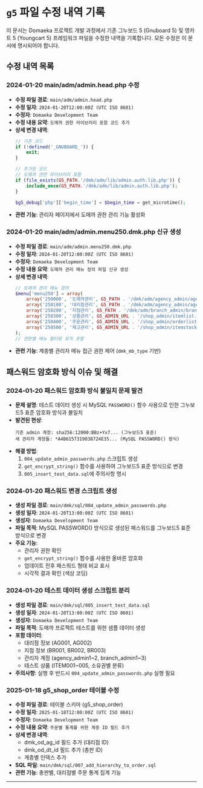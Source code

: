 # `g5` 파일 수정 내역 기록

이 문서는 Domaeka 프로젝트 개발 과정에서 기존 그누보드 5 (Gnuboard 5) 및 영카트 5 (Youngcart 5) 프레임워크 파일을 수정한 내역을 기록합니다. 모든 수정은 이 문서에 명시되어야 합니다.

## 수정 내역 목록

### 2024-01-20 main/adm/admin.head.php 수정
-   **수정 파일 경로**: `main/adm/admin.head.php`
-   **수정 일자**: `2024-01-20T12:00:00Z (UTC ISO 8601)`
-   **수정자**: `Domaeka Development Team`
-   **수정 내용 요약**: `도매까 권한 라이브러리 포함 코드 추가`
-   **상세 변경 내역**:
    ```php
    // 기존 코드
    if (!defined('_GNUBOARD_')) {
        exit;
    }
    
    // 추가된 코드
    // 도매까 권한 라이브러리 포함
    if (file_exists(G5_PATH.'/dmk/adm/lib/admin.auth.lib.php')) {
        include_once(G5_PATH.'/dmk/adm/lib/admin.auth.lib.php');
    }
    
    $g5_debug['php']['begin_time'] = $begin_time = get_microtime();
    ```
-   **관련 기능**: 관리자 페이지에서 도매까 권한 관리 기능 활성화

### 2024-01-20 main/adm/admin.menu250.dmk.php 신규 생성
-   **수정 파일 경로**: `main/adm/admin.menu250.dmk.php`
-   **수정 일자**: `2024-01-20T12:00:00Z (UTC ISO 8601)`
-   **수정자**: `Domaeka Development Team`
-   **수정 내용 요약**: `도매까 관리 메뉴 정의 파일 신규 생성`
-   **상세 변경 내역**:
    ```php
    // 도매까 관리 메뉴 정의
    $menu['menu250'] = array(
        array('250000', '도매까관리', G5_PATH . '/dmk/adm/agency_admin/agency_list.php', 'dmk'),
        array('250100', '대리점관리', G5_PATH . '/dmk/adm/agency_admin/agency_list.php', 'dmk_agency'),
        array('250200', '지점관리', G5_PATH . '/dmk/adm/branch_admin/branch_list.php', 'dmk_branch'),
        array('250300', '상품관리', G5_ADMIN_URL . '/shop_admin/itemlist.php', 'dmk_item'),
        array('250400', '주문관리', G5_ADMIN_URL . '/shop_admin/orderlist.php', 'dmk_order'),
        array('250500', '재고관리', G5_ADMIN_URL . '/shop_admin/itemstock.php', 'dmk_stock')
    );
    // 권한별 메뉴 필터링 로직 포함
    ```
-   **관련 기능**: 계층별 관리자 메뉴 접근 권한 제어 (`dmk_mb_type` 기반)

## 패스워드 암호화 방식 이슈 및 해결

### 2024-01-20 패스워드 암호화 방식 불일치 문제 발견
-   **문제 설명**: 테스트 데이터 생성 시 MySQL `PASSWORD()` 함수 사용으로 인한 그누보드5 표준 암호화 방식과 불일치
-   **발견된 현상**:
    ```
    기존 admin 계정: sha256:12000:BBz+Yx7... (그누보드5 표준)
    새 관리자 계정들: *A4B6157319038724E35... (MySQL PASSWORD() 방식)
    ```
-   **해결 방법**: 
    1. `004_update_admin_passwords.php` 스크립트 생성
    2. `get_encrypt_string()` 함수를 사용하여 그누보드5 표준 방식으로 변경
    3. `005_insert_test_data.sql`에 주의사항 명시

### 2024-01-20 패스워드 변경 스크립트 생성
-   **생성 파일 경로**: `main/dmk/sql/004_update_admin_passwords.php`
-   **생성 일자**: `2024-01-20T13:00:00Z (UTC ISO 8601)`
-   **생성자**: `Domaeka Development Team`
-   **파일 목적**: MySQL PASSWORD() 방식으로 생성된 패스워드를 그누보드5 표준 방식으로 변경
-   **주요 기능**:
    - 관리자 권한 확인
    - `get_encrypt_string()` 함수를 사용한 올바른 암호화
    - 업데이트 전후 패스워드 형태 비교 표시
    - 시각적 결과 확인 (색상 코딩)

### 2024-01-20 테스트 데이터 생성 스크립트 분리
-   **생성 파일 경로**: `main/dmk/sql/005_insert_test_data.sql`
-   **생성 일자**: `2024-01-20T13:00:00Z (UTC ISO 8601)`
-   **생성자**: `Domaeka Development Team`
-   **파일 목적**: 도매까 프로젝트 테스트를 위한 샘플 데이터 생성
-   **포함 데이터**:
    - 대리점 정보 (AG001, AG002)
    - 지점 정보 (BR001, BR002, BR003)
    - 관리자 계정 (agency_admin1~2, branch_admin1~3)
    - 테스트 상품 (ITEM001~005, 소유권별 분류)
-   **주의사항**: 실행 후 반드시 `004_update_admin_passwords.php` 실행 필요

### 2025-01-18 g5_shop_order 테이블 수정
-   **수정 파일 경로**: 테이블 스키마 (g5_shop_order)
-   **수정 일자**: `2025-01-18T12:00:00Z (UTC ISO 8601)`
-   **수정자**: `Domaeka Development Team`
-   **수정 내용 요약**: `주문별 통계를 위한 계층 ID 필드 추가`
-   **상세 변경 내역**:
    - dmk_od_ag_id 필드 추가 (대리점 ID)
    - dmk_od_dt_id 필드 추가 (총판 ID)
    - 계층별 인덱스 추가
-   **SQL 파일**: `main/dmk/sql/007_add_hierarchy_to_order.sql`
-   **관련 기능**: 총판별, 대리점별 주문 통계 집계 기능

--- 
